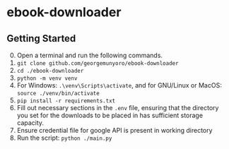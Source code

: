 ﻿# ebook-downloader

## Getting Started
0. Open a terminal and run the following commands.
1. `git clone github.com/georgemunyoro/ebook-downloader`
2. `cd ./ebook-downloader`
3. `python -m venv venv`
4. For Windows: `.\venv\Scripts\activate`, and for GNU/Linux or MacOS: `source ./venv/bin/activate`
5. `pip install -r requirements.txt`
6. Fill out necessary sections in the `.env` file, ensuring that the directory you set for the downloads to be placed in has sufficient storage capacity.
7. Ensure credential file for google API is present in working directory
8. Run the script: `python ./main.py`
